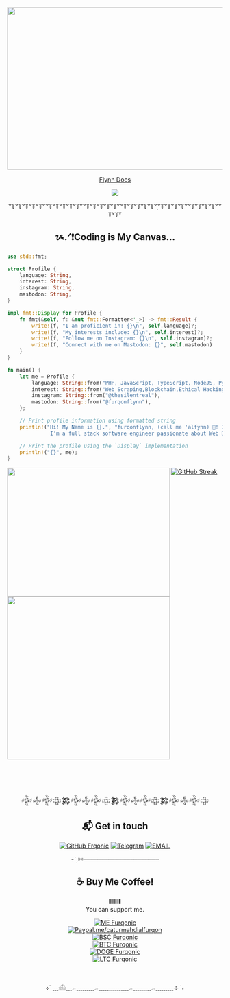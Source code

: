 <div align=center>       
<img src="https://i.pinimg.com/originals/16/06/f6/1606f694add7c4de0c0e32d657b8188f.gif" height="380" width="620">
  
[Flynn Docs](https://caturmahdialfurqon.github.io/)

<img src="https://readme-typing-svg.herokuapp.com?font=Pacifico&size=25&color=FFFFFF&center=true&lines=Hey+🙋🏻‍♂️%2C+I'm+Furqonflynn.;I'm+a+full+stack+software+engineer;.....passionate+about+Web+Development."
/>
    
꒷꒦꒷꒦꒷꒦꒷꒦꒷꒦꒷꒷꒦꒷꒦꒷꒦꒷꒦꒷꒦꒷꒷꒦꒷꒦꒷꒦꒷꒦꒷꒦꒷꒷꒦꒷꒦꒷꒦꒷꒦꒷꒦꒷ִֶָ꒷꒦꒷꒦꒷꒦꒷꒦꒷꒷꒦꒷꒦꒷꒦꒷꒦꒷꒷꒦꒷꒦꒷

## ᝰ.ᐟ❗️Coding is My Canvas...
<div align=left >
    
```rust
use std::fmt;

struct Profile {
    language: String,
    interest: String,
    instagram: String,
    mastodon: String,
}

impl fmt::Display for Profile {
    fn fmt(&self, f: &mut fmt::Formatter<'_>) -> fmt::Result {
        write!(f, "I am proficient in: {}\n", self.language)?;
        write!(f, "My interests include: {}\n", self.interest)?;
        write!(f, "Follow me on Instagram: {}\n", self.instagram)?;
        write!(f, "Connect with me on Mastodon: {}", self.mastodon)
    }
}

fn main() {
    let me = Profile {
        language: String::from("PHP, JavaScript, TypeScript, NodeJS, Python, GO, Ruby, Rust, C, C++, Perl, Bash, SQL, Lua."),
        interest: String::from("Web Scraping,Blockchain,Ethical Hacking,Hackintosh,and Bot Scripts."),
        instagram: String::from("@thesilentreal"),
        mastodon: String::from("@furqonflynn"),
    };

    // Print profile information using formatted string
    println!("Hi! My Name is {}.", "furqonflynn, (call me 'alfynn) 👋! I just want to share what I know.\n\
              I'm a full stack software engineer passionate about Web Development");

    // Print the profile using the `Display` implementation
    println!("{}", me);
}
```
 
[![GitHub Streak](https://github-readme-streak-stats.herokuapp.com?user=caturmahdialfurqon&theme=highcontrast)](https://git.io/streak-stats) <img align='left' src="https://github-readme-stats.vercel.app/api/top-langs/?username=caturmahdialfurqon&hide_progress=true&theme=highcontrast" height="300" width="380"> 
<img align='center' src="https://github-readme-stats.vercel.app/api?username=caturmahdialfurqon&theme=vision-friendly-dark&rank_icon=github" width="380">

<br>

<div align=center >
<br>
<br>

𒅒𒈔𒅒𒇫𒄆𒅒𒈔𒅒𒇫𒄆𒅒𒈔𒅒𒇫𒄆𒅒𒈔𒅒𒇫
    
##  📬 Get in touch

[![GitHub Frqonic](https://img.shields.io/github/followers/caturmahdialfurqon?label=follow%20github&style=flat-square)](https://github.com/caturmahdialfurqon)
[![Telegram](https://img.shields.io/badge/Telegram-DMme-orange)](https://t.me/edwinbagas7)
[![EMAIL](https://img.shields.io/badge/Email-caturmahdialfurqon-blue)](mailto:caturmahdi.alfurqon@icloud.com)
<br>

-ˋˏ✄┈┈┈┈┈┈┈┈┈┈┈┈┈┈┈┈┈┈┈┈┈ <br>
    
##  ☕ Buy Me Coffee!
𝄃𝄃𝄂𝄂𝄀𝄁𝄃𝄂𝄂𝄃 <br>
You can support me.

[![ME Furqonic](https://img.shields.io/badge/SUPPORT-ME-succsess.svg?style=flat)](Support)
<br>
[![Paypal.me/caturmahdialfurqon](https://ionicabizau.github.io/badges/paypal.svg)](https://paypal.me/caturmahdialfurqon)
<br>
[![BSC Furqonic](https://img.shields.io/badge/ETH-0x07Fe74030B01B1F9A9c2699929d7CAFDa66Ebf06-informational.svg?style=flat)](https://etherscan.io/address/0x07Fe74030B01B1F9A9c2699929d7CAFDa66Ebf06)
<br>
[![BTC Furqonic](https://img.shields.io/badge/BTC-bc1qf8d3fcl4zf08qy3ecz8jyw3cf8y8urd0s2g32s-informational.svg?style=flat)](https://pastebin.com/raw/Z57X2iwX)
<br>
[![DOGE Furqonic](https://img.shields.io/badge/SOL-73hvmQLGmfxXiJqvqiG2MwZReC9H3tFusZJGfffrBHpy-informational.svg?style=flat)](https://pastebin.com/raw/Z57X2iwX)
<br>
[![LTC Furqonic](https://img.shields.io/badge/MATIC-0x07Fe74030B01B1F9A9c2699929d7CAFDa66Ebf06-informational.svg?style=flat)](https://pastebin.com/raw/Z57X2iwX)

<br>

⊹ ࣪ ﹏𓊝﹏𓂁﹏﹏﹏𓂁﹏﹏﹏﹏﹏𓂁﹏﹏﹏𓂁﹏﹏﹏⊹ ࣪ ˖
